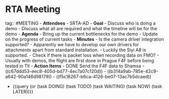 # RTA Meeting
tag:: #MEETING
	- **Attendees**
		- SRTA-AD
	- **Goal**
		- Discuss who is doing a demo
		- Discuss what all are required and what the timeline will be for the demo
	- **Agenda**
		- Bring up the current bottlenecks for the demo
		- Update on the progress of current tasks
	- **Minutes**
		- Is the camera driver integration supported?
			- Apparently we have to develop our own drivers for attachments apart from standard installation.
			- Luckily the Siyi A8 is supported.
		- Check if there is packet loss when recording data on FMO?
		- Usually with demos, the flight are first done in Prague F4F before being tested in TII
	- **Action Items**
		- DONE Send the F4F data to Shamsa
		- ((c67ddd53-eec8-405d-bd77-4ec7a07c120d))
		- ((b314a9ab-785e-42c9-a642-90a146d98179))
		- ((f5c16267-b6ca-4126-be07-13ac7b5dcaed))
- {{query (or (task DOING) (task TODO) (task WAITING) (task NOW) (task LATER))}}
